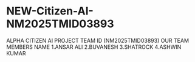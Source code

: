 # NEW-Citizen-AI-NM2025TMID03893
ALPHA CITIZEN AI PROJECT TEAM ID (NM2025TMID03893)
OUR TEAM MEMBERS NAME 
 1.ANSAR ALI 
 2.BUVANESH
 3.SHATROCK
 4.ASHWIN KUMAR

 
